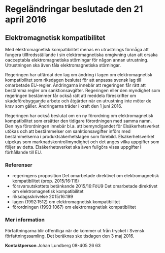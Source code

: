 # Regeländringar beslutade den 21 april 2016

## Elektromagnetisk kompatibilitet

Med elektromagnetisk kompatibilitet menas en utrustnings förmåga att fungera tillfredsställande i sin elektromagnetiska omgivning utan att orsaka oacceptabla elektromagnetiska störningar för någon annan utrustning. Utrustningen ska även tåla elektromagnetiska störningar.

Regeringen har utfärdat den lag om ändring i lagen om elektromagnetisk kompatibilitet som riksdagen beslutat för att anpassa svensk lag till omarbetade EU-regler. Ändringarna innebär att regeringen får rätt att bestämma regler om sanktionsavgifter. Regeringen eller den myndighet som regeringen bestämmer får också rätt att meddela föreskrifter om skadeförebyggande arbete och åtgärder när en utrustning inte möter de krav som gäller. Ändringarna träder i kraft den 1 juni 2016.

Regeringen har också beslutat om en ny förordning om elektromagnetisk kompatibilitet som ersätter den tidigare förordningen med samma namn. Den nya förordningen innebär bl.a. att bemyndigandet för Elsäkerhetsverket utökas och att bestämmelser om sanktionsavgifter införs med bestämmelserna i produktsäkerhetslagen som förebild. Elsäkerhetsverket utpekas som marknadskontrollmyndighet och det anges vilka uppgifter som följer av detta. Elsäkerhetsverket ska även fullgöra vissa uppgifter i förhållande till EU.

### Referenser

* regeringens proposition Det omarbetade direktivet om elektromagnetisk kompatibilitet (prop. 2015/16:116)
* försvarsutskottets betänkande 2015/16:FöU9 Det omarbetade direktivet om elektromagnetisk kompatibilitet
* riksdagsskrivelse 2015/16:199
* lagen (1992:1512) om elektromagnetisk kompatibilitet
* förordningen (1993:1067) om elektromagnetisk kompatibilitet

### Mer information

Författningarna blir offentliga när de kommer ut från trycket i Svensk författningssamling. Det beräknas ske tisdagen den 3 maj 2016.

**Kontaktperson**
Johan Lundberg 08-405 26 63
